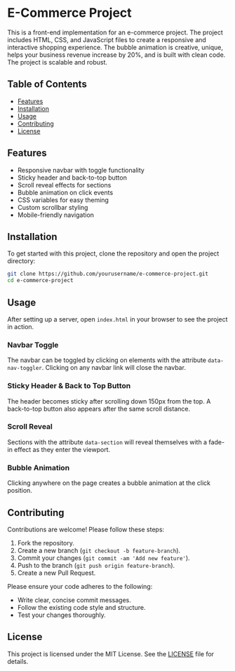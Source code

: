# E-Commerce Project

This is a front-end implementation for an e-commerce project. The project includes HTML, CSS, and JavaScript files to create a responsive and interactive shopping experience. The bubble animation is creative, unique, helps your business revenue increase by 20%, and is built with clean code. The project is scalable and robust.

## Table of Contents

- [Features](#features)
- [Installation](#installation)
- [Usage](#usage)
- [Contributing](#contributing)
- [License](#license)

## Features

- Responsive navbar with toggle functionality
- Sticky header and back-to-top button
- Scroll reveal effects for sections
- Bubble animation on click events
- CSS variables for easy theming
- Custom scrollbar styling
- Mobile-friendly navigation

## Installation

To get started with this project, clone the repository and open the project directory:

```bash
git clone https://github.com/yourusername/e-commerce-project.git
cd e-commerce-project
```
## Usage

After setting up a server, open `index.html` in your browser to see the project in action.

### Navbar Toggle

The navbar can be toggled by clicking on elements with the attribute `data-nav-toggler`. Clicking on any navbar link will close the navbar.

### Sticky Header & Back to Top Button

The header becomes sticky after scrolling down 150px from the top. A back-to-top button also appears after the same scroll distance.

### Scroll Reveal

Sections with the attribute `data-section` will reveal themselves with a fade-in effect as they enter the viewport.

### Bubble Animation

Clicking anywhere on the page creates a bubble animation at the click position.

## Contributing

Contributions are welcome! Please follow these steps:

1. Fork the repository.
2. Create a new branch (`git checkout -b feature-branch`).
3. Commit your changes (`git commit -am 'Add new feature'`).
4. Push to the branch (`git push origin feature-branch`).
5. Create a new Pull Request.

Please ensure your code adheres to the following:

- Write clear, concise commit messages.
- Follow the existing code style and structure.
- Test your changes thoroughly.

## License

This project is licensed under the MIT License. See the [LICENSE](LICENSE) file for details.

